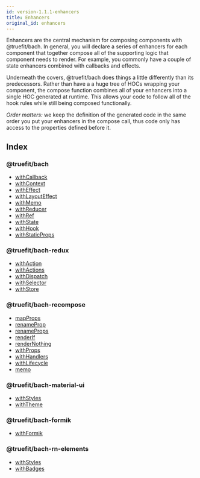 ```yaml
---
id: version-1.1.1-enhancers
title: Enhancers
original_id: enhancers
---
```


Enhancers are the central mechanism for composing components with @truefit/bach. In general, you will declare a series of enhancers for each component that together compose all of the supporting logic that component needs to render. For example, you commonly have a couple of state enhancers combined with callbacks and effects.

Underneath the covers, @truefit/bach does things a little differently than its predecessors. Rather than have a a huge tree of HOCs wrapping your component, the compose function combines all of your enhancers into a single HOC generated at runtime. This allows your code to follow all of the hook rules while still being composed functionally.

_Order matters:_ we keep the definition of the generated code in the same order you put your enhancers in the compose call, thus code only has access to the properties defined before it.

## Index

### @truefit/bach

- [withCallback](/docs/bach-withcallback)
- [withContext](/docs/bach-withcontext)
- [withEffect](/docs/bach-witheffect)
- [withLayoutEffect](/docs/bach-withlayouteffect)
- [withMemo](/docs/bach-withmemo)
- [withReducer](/docs/bach-withreducer)
- [withRef](/docs/bach-withref)
- [withState](/docs/bach-withstate)
- [withHook](/docs/bach-withhook)
- [withStaticProps](/docs/bach-withstaticprops)

### @truefit/bach-redux

- [withAction](/docs/bachredux-withaction)
- [withActions](/docs/bachredux-withactions)
- [withDispatch](/docs/bachredux-withdispatch)
- [withSelector](/docs/bachredux-withselector)
- [withStore](/docs/bachredux-withstore)

### @truefit/bach-recompose

- [mapProps](/docs/bachrecompose-mapprops)
- [renameProp](/docs/bachrecompose-renameprop)
- [renameProps](/docs/bachrecompose-renameprops)
- [renderIf](/docs/bachrecompose-renderif)
- [renderNothing](/docs/bachrecompose-rendernothing)
- [withProps](/docs/bachrecompose-withprops)
- [withHandlers](/docs/bachrecompose-withhandlers)
- [withLifecycle](/docs/bachrecompose-withlifecycle)
- [memo](/docs/bachrecompose-memo)

### @truefit/bach-material-ui

- [withStyles](/docs/bachmaterialui-withstyles)
- [withTheme](/docs/bachmaterialui-withtheme)

### @truefit/bach-formik

- [withFormik](/docs/bachformik-withformik)

### @truefit/bach-rn-elements

- [withStyles](/docs/bachrnelements-withstyles)
- [withBadges](/docs/bachrnelements-withbadges)